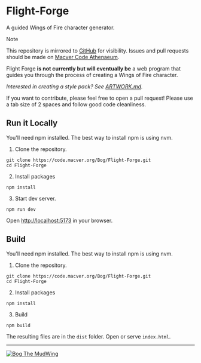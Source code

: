 # Flight-Forge

A guided Wings of Fire character generator.

 > [!NOTE]
 > This repository is mirrored to [GitHub](https://github.com/BogTheMudWing/Flight-Forge) for visibility. Issues and pull requests should be made on [Macver Code Athenaeum](https://code.macver.org/Bog/Flight-Forge).

Flight Forge **is not currently but will eventually be** a web program that guides you through the process of creating a Wings of Fire character.

*Interested in creating a style pack? See [ARTWORK.md](ARTWORK.md).*

If you want to contribute, please feel free to open a pull request! Please use a tab size of 2 spaces and follow good code cleanliness.

## Run it Locally

You'll need npm installed. The best way to install npm is using nvm.

1. Clone the repository.

```
git clone https://code.macver.org/Bog/Flight-Forge.git
cd Flight-Forge
```

2. Install packages

```
npm install
```

3. Start dev server.

```
npm run dev
```

Open [http://localhost:5173](http://localhost:5173) in your browser.

## Build

You'll need npm installed. The best way to install npm is using nvm.

1. Clone the repository.

```
git clone https://code.macver.org/Bog/Flight-Forge.git
cd Flight-Forge
```

2. Install packages

```
npm install
```

3. Build

```
npm build
```

The resulting files are in the `dist` folder. Open or serve `index.html`.

---

[![Bog The MudWing](https://blog.macver.org/content/images/2025/07/Stamp-Colored-Small-Shadow.png)](https://blog.macver.org/about-me)
